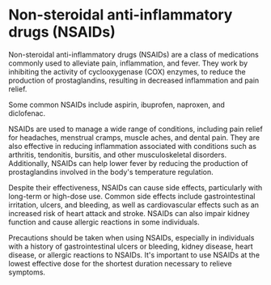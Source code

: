 # Non-steroidal anti-inflammatory drugs (NSAIDs)

Non-steroidal anti-inflammatory drugs (NSAIDs) are a class of medications commonly used to alleviate pain, inflammation, and fever. They work by inhibiting the activity of cyclooxygenase (COX) enzymes, to reduce the production of prostaglandins, resulting in decreased inflammation and pain relief.

Some common NSAIDs include aspirin, ibuprofen, naproxen, and diclofenac.

NSAIDs are used to manage a wide range of conditions, including pain relief for headaches, menstrual cramps, muscle aches, and dental pain. They are also effective in reducing inflammation associated with conditions such as arthritis, tendonitis, bursitis, and other musculoskeletal disorders. Additionally, NSAIDs can help lower fever by reducing the production of prostaglandins involved in the body's temperature regulation.

Despite their effectiveness, NSAIDs can cause side effects, particularly with long-term or high-dose use. Common side effects include gastrointestinal irritation, ulcers, and bleeding, as well as cardiovascular effects such as an increased risk of heart attack and stroke. NSAIDs can also impair kidney function and cause allergic reactions in some individuals.

Precautions should be taken when using NSAIDs, especially in individuals with a history of gastrointestinal ulcers or bleeding, kidney disease, heart disease, or allergic reactions to NSAIDs. It's important to use NSAIDs at the lowest effective dose for the shortest duration necessary to relieve symptoms.
